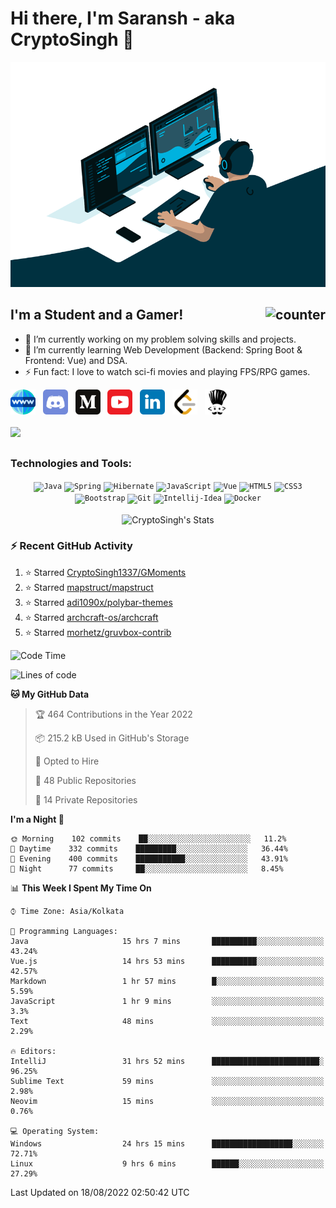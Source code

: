 # Hi there, I'm Saransh - aka CryptoSingh 👋

<div align="center">
<img src="https://github.com/CryptoSingh1337/CryptoSingh1337/blob/master/icons/code.gif" height="360px" width="640px" alt="gif"/>
</div>

## I'm a Student and a Gamer!<img src="https://komarev.com/ghpvc/?username=cryptosingh1337" alt="counter" align="right"/>

- 🔭 I’m currently working on my problem solving skills and projects.
- 🌱 I’m currently learning Web Development (Backend: Spring Boot & Frontend: Vue) and DSA.
- ⚡ Fun fact: I love to watch sci-fi movies and playing FPS/RPG games.

<a href="https://saranshkumar.me/" target="_blank"><img alt="website" height="40px" width="40px" src="./icons/world-wide-web.svg"/></a>&nbsp;&nbsp;
<a href="https://discord.gg/6efHuzv" target="_blank"><img alt="discord" height="40px" width="40px" src="https://raw.githubusercontent.com/edent/SuperTinyIcons/master/images/svg/discord.svg"/></a>&nbsp;&nbsp;
<a href="https://cryptosingh1337.medium.com/" target="_blank"><img alt="Medium" height="40px" width="40px" src="https://raw.githubusercontent.com/edent/SuperTinyIcons/master/images/svg/medium.svg"/></a>&nbsp;&nbsp;
<a href="https://youtube.com/cryptosingh" target="_blank"><img alt="youtube" height="40px" width="40px" src="https://raw.githubusercontent.com/edent/SuperTinyIcons/master/images/svg/youtube.svg"/></a>&nbsp;&nbsp;
<a href="https://linkedin.com/in/saransh-kumar-2k19/" target="_blank"><img alt="linkedin" height="40px" width="40px" src="https://raw.githubusercontent.com/edent/SuperTinyIcons/master/images/svg/linkedin.svg"/></a>&nbsp;&nbsp;
<a href="https://leetcode.com/cryptosingh/" target="_blank"><img alt="leetcode" height="40px" width="40px" src="./icons/leetcode.svg"/></a>&nbsp;&nbsp;
<a href="https://codechef.com/users/cryptosingh" target="_blank"><img alt="codechef" height="40px" width="40px" src="./icons/codechef.svg"/></a>
<br>
<br>
<a href="https://github.com/CryptoSingh1337/cryptosingh1337.github.io/raw/master/static/resume/SaranshKumar-Resume.pdf" download>![](https://img.shields.io/badge/Download-R%C3%A9sum%C3%A9-blue?style=plastic)</a>

##

### Technologies and Tools:

<div align="center">
<code><img alt="Java" height="40px" width="40px" src="https://raw.githubusercontent.com/tomchen/stack-icons/master/logos/java.svg" title="Java"/></code>
<code><img alt="Spring" height="40px" width="40px" src="https://raw.githubusercontent.com/tomchen/stack-icons/master/logos/spring.svg" title="Spring"/></code>
<code><img alt="Hibernate" height="40px" width="40px" src="https://raw.githubusercontent.com/tomchen/stack-icons/master/logos/hibernate.svg" title="Hibernate"/></code>
<code><img alt="JavaScript" height="40px" width="40px" src="https://raw.githubusercontent.com/tomchen/stack-icons/master/logos/javascript.svg" title="JavaScript"/></code>
<code><img alt="Vue" height="40px" width="40px" src="https://raw.githubusercontent.com/tomchen/stack-icons/master/logos/vue.svg" title="Vue 3"/></code>
<code><img alt="HTML5" height="40px" width="40px" src="https://raw.githubusercontent.com/tomchen/stack-icons/master/logos/html-5.svg" title="HTML5"/></code>
<code><img alt="CSS3" height="40px" width="40px" src="https://raw.githubusercontent.com/tomchen/stack-icons/master/logos/css-3.svg" title="CSS3"/></code>
<code><img alt="Bootstrap" height="40px" width="40px" src="https://raw.githubusercontent.com/tomchen/stack-icons/master/logos/bootstrap.svg" title="Bootstrap"/></code>
<code><img alt="Git" height="40px" width="40px" src="https://raw.githubusercontent.com/tomchen/stack-icons/master/logos/git-icon.svg" title="Git"/></code>
<code><img alt="Intellij-Idea" height="40px" width="40px" src="https://raw.githubusercontent.com/tomchen/stack-icons/master/logos/intellij-idea.svg" title="Intellij-IDEA"/></code>
<code><img alt="Docker" height="40px" width="40px" src="https://raw.githubusercontent.com/tomchen/stack-icons/master/logos/docker-icon.svg" title="Docker"/></code>
</div>
<br>
<div align="center">
<img  alt="CryptoSingh's Stats" src="https://github-readme-stats-clone.vercel.app/api?username=CryptoSingh1337&show_icons=true&bg_color=FFFFFF&title_color=003140&icon_color=003140&text_color=0486AA" title="Stats"/>
</div>

### ⚡ Recent GitHub Activity

<!--RECENT_ACTIVITY:start-->

1. ⭐ Starred [CryptoSingh1337/GMoments](https://github.com/CryptoSingh1337/GMoments)
2. ⭐ Starred [mapstruct/mapstruct](https://github.com/mapstruct/mapstruct)
3. ⭐ Starred [adi1090x/polybar-themes](https://github.com/adi1090x/polybar-themes)
4. ⭐ Starred [archcraft-os/archcraft](https://github.com/archcraft-os/archcraft)
5. ⭐ Starred [morhetz/gruvbox-contrib](https://github.com/morhetz/gruvbox-contrib)
<!--RECENT_ACTIVITY:end-->

<!--START_SECTION:waka-->
![Code Time](http://img.shields.io/badge/Code%20Time-1%2C099%20hrs%2021%20mins-blue)

![Lines of code](https://img.shields.io/badge/From%20Hello%20World%20I%27ve%20Written-297%20Thousand%20lines%20of%20code-blue)

**🐱 My GitHub Data** 

> 🏆 464 Contributions in the Year 2022
 > 
> 📦 215.2 kB Used in GitHub's Storage 
 > 
> 💼 Opted to Hire
 > 
> 📜 48 Public Repositories 
 > 
> 🔑 14 Private Repositories  
 > 
**I'm a Night 🦉** 

```text
🌞 Morning    102 commits    ██░░░░░░░░░░░░░░░░░░░░░░░   11.2% 
🌆 Daytime    332 commits    █████████░░░░░░░░░░░░░░░░   36.44% 
🌃 Evening    400 commits    ███████████░░░░░░░░░░░░░░   43.91% 
🌙 Night      77 commits     ██░░░░░░░░░░░░░░░░░░░░░░░   8.45%

```


📊 **This Week I Spent My Time On** 

```text
⌚︎ Time Zone: Asia/Kolkata

💬 Programming Languages: 
Java                     15 hrs 7 mins       ██████████░░░░░░░░░░░░░░░   43.24% 
Vue.js                   14 hrs 53 mins      ██████████░░░░░░░░░░░░░░░   42.57% 
Markdown                 1 hr 57 mins        █░░░░░░░░░░░░░░░░░░░░░░░░   5.59% 
JavaScript               1 hr 9 mins         ░░░░░░░░░░░░░░░░░░░░░░░░░   3.3% 
Text                     48 mins             ░░░░░░░░░░░░░░░░░░░░░░░░░   2.29%

🔥 Editors: 
IntelliJ                 31 hrs 52 mins      ████████████████████████░   96.25% 
Sublime Text             59 mins             ░░░░░░░░░░░░░░░░░░░░░░░░░   2.98% 
Neovim                   15 mins             ░░░░░░░░░░░░░░░░░░░░░░░░░   0.76%

💻 Operating System: 
Windows                  24 hrs 15 mins      ██████████████████░░░░░░░   72.71% 
Linux                    9 hrs 6 mins        ██████░░░░░░░░░░░░░░░░░░░   27.29%

```


 Last Updated on 18/08/2022 02:50:42 UTC
<!--END_SECTION:waka-->
